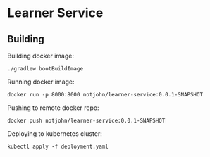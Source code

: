 # Learner Service

## Building


Building docker image:
```
./gradlew bootBuildImage
```


Running docker image:
```
docker run -p 8000:8000 notjohn/learner-service:0.0.1-SNAPSHOT
```

Pushing to remote docker repo:
```
docker push notjohn/learner-service:0.0.1-SNAPSHOT
```


Deploying to kubernetes cluster:
```
kubectl apply -f deployment.yaml
```
